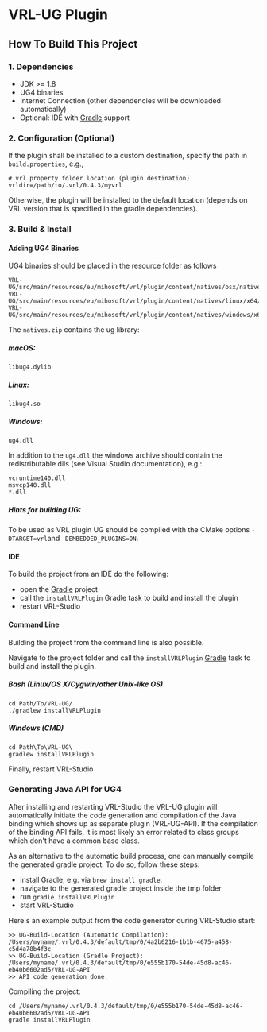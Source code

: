 # VRL-UG Plugin

## How To Build This Project

### 1. Dependencies

- JDK >= 1.8
- UG4 binaries
- Internet Connection (other dependencies will be downloaded automatically)
- Optional: IDE with [Gradle](http://www.gradle.org/) support


### 2. Configuration (Optional)

If the plugin shall be installed to a custom destination, specify the path in `build.properties`, e.g.,
    
    # vrl property folder location (plugin destination)
    vrldir=/path/to/.vrl/0.4.3/myvrl
    
Otherwise, the plugin will be installed to the default location (depends on VRL version that is specified in the gradle dependencies).

### 3. Build & Install

#### Adding UG4 Binaries 

UG4 binaries should be placed in the resource folder as follows

```
VRL-UG/src/main/resources/eu/mihosoft/vrl/plugin/content/natives/osx/natives.zip
VRL-UG/src/main/resources/eu/mihosoft/vrl/plugin/content/natives/linux/x64/natives.zip
VRL-UG/src/main/resources/eu/mihosoft/vrl/plugin/content/natives/windows/x64/natives.zip
```
The `natives.zip` contains the ug library:

##### macOS:

```
libug4.dylib
```

##### Linux:

```
libug4.so
```

##### Windows:

```
ug4.dll
```

In addition to the `ug4.dll` the windows archive should contain the redistributable dlls (see Visual Studio documentation), e.g.:

```
vcruntime140.dll
msvcp140.dll
*.dll
``` 

##### Hints for building UG:

To be used as VRL plugin UG should be compiled with the CMake options `-DTARGET=vrl`and `-DEMBEDDED_PLUGINS=ON`.

#### IDE

To build the project from an IDE do the following:

- open the  [Gradle](http://www.gradle.org/) project
- call the `installVRLPlugin` Gradle task to build and install the plugin
- restart VRL-Studio

#### Command Line

Building the project from the command line is also possible.

Navigate to the project folder and call the `installVRLPlugin` [Gradle](http://www.gradle.org/)
task to build and install the plugin.

##### Bash (Linux/OS X/Cygwin/other Unix-like OS)

    cd Path/To/VRL-UG/
    ./gradlew installVRLPlugin
    
##### Windows (CMD)

    cd Path\To\VRL-UG\
    gradlew installVRLPlugin

Finally, restart VRL-Studio

### Generating Java API for UG4

After installing and restarting VRL-Studio the VRL-UG plugin will automatically initiate the code generation and compilation of the Java binding which shows up as separate plugin (VRL-UG-API). If the compilation of the binding API fails, it is most likely an error related to class groups which don't have a common base class. 

As an alternative to the automatic build process, one can manually compile the generated gradle project. To do so, follow these steps:

- install Gradle, e.g. via `brew install gradle`.
- navigate to the generated gradle project inside the tmp folder
- run `gradle installVRLPlugin`
- start VRL-Studio

Here's an example output from the code generator during VRL-Studio start:

```
>> UG-Build-Location (Automatic Compilation): /Users/myname/.vrl/0.4.3/default/tmp/0/4a2b6216-1b1b-4675-a458-c5d4a78b4f3c
>> UG-Build-Location (Gradle Project):        /Users/myname/.vrl/0.4.3/default/tmp/0/e555b170-54de-45d8-ac46-eb40b6602ad5/VRL-UG-API
>> API code generation done.
```

Compiling the project:

```
cd /Users/myname/.vrl/0.4.3/default/tmp/0/e555b170-54de-45d8-ac46-eb40b6602ad5/VRL-UG-API
gradle installVRLPlugin
```


  

